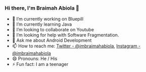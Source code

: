 ### Hi there, I'm Braimah Abiola 👋

- 🔭 I’m currently working on Bluepill
- 🌱 I’m currently learning Java
- 👯 I’m looking to collaborate on Youtube
- 🤔 I’m looking for help with Software Fragmentation.
- 💬 Ask me about Android Development
- 📫 How to reach me: [Twitter - @imbraimahabiola](https://www.twitter.com/imbraimahabiola), [Instagram - @imbraimahabiola](https://www.instagram.com/imbraimahabiola)
- 😄 Pronouns: He / His
- ⚡ Fun fact: I am a teenager



